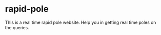 # rapid-pole
This is a real time rapid pole website. Help you in getting real time poles on the queries.
